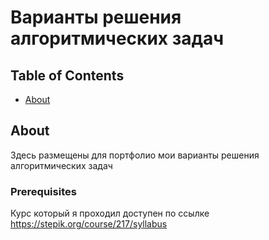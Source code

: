 # Варианты решения алгоритмических задач

## Table of Contents

- [About](#about)

## About <a name = "about"></a>

Здесь размещены для портфолио мои варианты решения алгоритмических задач

### Prerequisites

Курс который я проходил доступен по ссылке https://stepik.org/course/217/syllabus
